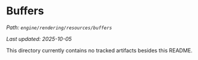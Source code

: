 # Buffers

_Path: `engine/rendering/resources/buffers`_

_Last updated: 2025-10-05_


This directory currently contains no tracked artifacts besides this README.
